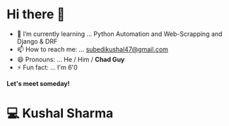 # Hi there 👋


- 🌱 I’m currently learning ... Python Automation and Web-Scrapping and Django & DRF
- 📫 How to reach me: ... subedikushal47@gmail.com
- 😄 Pronouns: ... He / Him / **Chad Guy**
- ⚡ Fun fact: ... I'm 6'0

**Let's meet someday!**
# :computer:  Kushal Sharma


<p align="left"> <img src="https://komarev.com/ghpvc/?username=ShadChad" alt="" /> </p>





<p><img align="left" src="https://github-readme-stats.vercel.app/api/top-langs?username=ShadChad&show_icons=true&locale=en&layout=compact" alt="" /></p>


<p>&nbsp;<img align="center" src="https://github-readme-stats.vercel.app/api?username=ShadChad&show_icons=true&locale=en" alt="" /></p>

<p><img align="center" src="https://github-readme-streak-stats.herokuapp.com/?user=ShadChad&" alt="" /></p>

